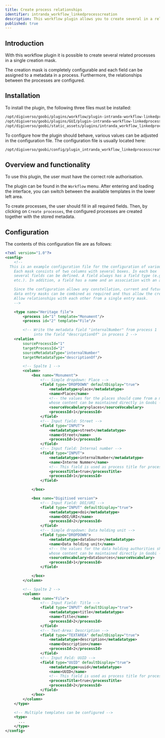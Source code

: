 ```yaml
---
title: Create process relationships
identifier: intranda_workflow_linkedprocesscreation
description: This workflow plugin allows you to create several in a relationship with each other to generate standing processes in a single creation mask.
published: true
---
```

## Introduction
With this workflow plugin it is possible to create several related processes in a single creation mask.

The creation mask is completely configurable and each field can be assigned to a metadata in a process. Furthermore, the relationships between the processes are configured.


## Installation
To install the plugin, the following three files must be installed:

```bash
/opt/digiverso/goobi/plugins/workflow/plugin-intranda-workflow-linkedprocesscreation-base.jar
/opt/digiverso/goobi/plugins/GUI/plugin-intranda-workflow-linkedprocesscreation-gui.jar
/opt/digiverso/goobi/static_assets/plugins/intranda_workflow_linkedprocesscreation/js/app.js
```

To configure how the plugin should behave, various values can be adjusted in the configuration file. The configuration file is usually located here:

```bash
/opt/digiverso/goobi/config/plugin_intranda_workflow_linkedprocesscreation.xml
```


## Overview and functionality
To use this plugin, the user must have the correct role authorisation.

The plugin can be found in the `Workflow` menu. After entering and loading the interface, you can switch between the available templates in the lower left area.

To create processes, the user should fill in all required fields. Then, by clicking on `Create processes`, the configured processes are created together with the stored metadata.


## Configuration
The contents of this configuration file are as follows:

```xml
<?xml version="1.0"?>
<config>
    <!--
  This is an example configuration file for the configuration of various editor masks.
    Each mask consists of two columns with several boxes. In each box
    several fields can be defined. A field always has a field type (e.g. text box, select box
    etc.). In addition, a field has a name and an association with an activity.

    Since the configuration allows any constellation, current and future
    data entry masks can be combined as required and thus allow the creation of different processes with
    Allow relationships with each other from a single entry mask.
    -->

    <type name="Heritage file">
        <process id="1" template="Monument"/>
        <process id="2" template="File"/>

        <!-- Write the metadata field "internalNumber" from process 1
             into the field "descriptionOf" in process 2 -->
    <relation
        sourceProcessId="1"
        targetProcessId="2"
        sourceMetadataType="internalNumber"
        targetMetadataType="descriptionOf"/>

        <!-- Spalte 1 -->
        <column>
            <box name="Monument">
                <!-- Simple dropdown: Place -->
                <field type="DROPDOWN" defaultDisplay="true">
                    <metadatatype>place</metadatatype>
                    <name>Place</name>
                    <!-- the values for the places should come from a maintainable vocabulary
                    whose content can be maintained directly in Goobi -->
                    <sourceVocabulary>places</sourceVocabulary>
                    <processId>1</processId>
                </field>
                <!-- Input field: Street -->
                <field type="INPUT">
                    <metadatatype>street</metadatatype>
                    <name>Street</name>
                    <processId>1</processId>
                </field>
                <!-- Input field: Internal number -->
                <field type="INPUT">
                    <metadatatype>internalNumber</metadatatype>
                    <name>Interne Nummer</name>
                    <!-- This field is used as process title for process 1 -->
                    <processTitle>true</processTitle>
                    <processId>1</processId>
                </field>

            </box>

            <box name="Digitised version">
                <!-- Input Field: DOI/URI -->
                <field type="INPUT" defaultDisplay="true">
                    <metadatatype>doi</metadatatype>
                    <name>DOI/URI</name>
                    <processId>2</processId>
                </field>
                <!-- Simple dropdown: Data holding unit -->
                <field type="DROPDOWN">
                    <metadatatype>dataSource</metadatatype>
                    <name>Data holding unit</name>
                    <!-- the values for the data holding authorities should come from a maintainable vocabulary
                    whose content can be maintained directly in Goobi -->
                    <sourceVocabulary>dataSources</sourceVocabulary>
                    <processId>1</processId>
                </field>

            </box>
        </column>

        <!-- Spalte 2 -->
        <column>
            <box name="File">
                <!-- Input Field: Title -->
                <field type="INPUT" defaultDisplay="true">
                    <metadatatype>title</metadatatype>
                    <name>Title</name>
                    <processId>2</processId>
                </field>
                <!-- Text-Area: Description -->
                <field type="TEXTAREA" defaultDisplay="true">
                    <metadatatype>description</metadatatype>
                    <name>Description</name>
                    <processId>2</processId>
                </field>
                <!-- Input Feld: UUID -->
                <field type="UUID" defaultDisplay="true">
                    <metadatatype>uuid</metadatatype>
                    <name>UUID</name>
                    <!-- This field is used as process title for process 2 -->
                    <processTitle>true</processTitle>
                    <processId>2</processId>
                </field>
            </box>
        </column>
    </type>

    <!-- Multiple templates can be configured -->
    <type>
      ...
    </type>
</config>
```